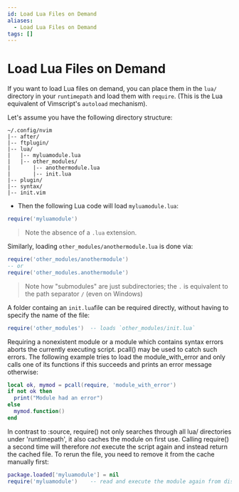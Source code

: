 ```yaml
---
id: Load Lua Files on Demand
aliases:
  - Load Lua Files on Demand
tags: []
---
```


# Load Lua Files on Demand

If you want to load Lua files on demand, you can place them in the `lua/` directory
in your `runtimepath` and load them with `require`. (This is the Lua equivalent of 
Vimscript's `autoload` mechanism).

Let's assume you have the following directory structure:

```shell
~/.config/nvim
|-- after/
|-- ftplugin/
|-- lua/
|   |-- myluamodule.lua
|   |-- other_modules/
|       |-- anothermodule.lua
|       |-- init.lua
|-- plugin/
|-- syntax/
|-- init.vim
```
- Then the following Lua code will load `myluamodule.lua`:

```lua
require('myluamodule')
```
> Note the absence of a `.lua` extension.

Similarly, loading `other_modules/anothermodule.lua` is done via:

```lua
require('other_modules/anothermodule')
-- or
require('other_modules.anothermodule')
```
> Note how "submodules" are just subdirectories; the `.` is equivalent to the path
separator `/` (even on Windows)

A folder containg an `init.lua`file can be required directly, without having to
specify the name of the file:

```lua
require('other_modules')  -- loads `other_modules/init.lua`
```
Requiring a nonexistent module or a module which contains syntax errors aborts
the currently executing script. pcall() may be used to catch such errors. The
following example tries to load the module_with_error and only calls one of
its functions if this succeeds and prints an error message otherwise:

```lua
local ok, mymod = pcall(require, 'module_with_error')
if not ok then
  print("Module had an error")
else
  mymod.function()
end
```
In contrast to :source, require() not only searches through all lua/ directories
under 'runtimepath', it also caches the module on first use. Calling
require() a second time will therefore _not_ execute the script again and
instead return the cached file. To rerun the file, you need to remove it from
the cache manually first:

```lua
package.loaded['myluamodule'] = nil
require('myluamodule')    -- read and execute the module again from disk
```
